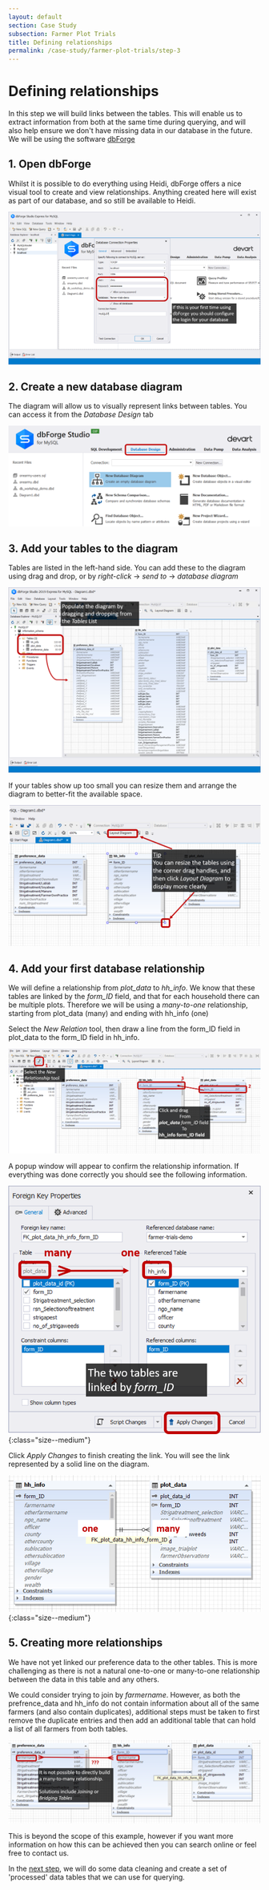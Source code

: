 ```yaml
---
layout: default
section: Case Study
subsection: Farmer Plot Trials
title: Defining relationships
permalink: /case-study/farmer-plot-trials/step-3
---
```


# Defining relationships

In this step we will build links between the tables. This will enable us to extract information from both at the same time during querying, and will also help ensure we don't have missing data in our database in the future. We will be using the software <a href="/tools/db-forge" target="_blank">dbForge</a>

## 1. Open dbForge

Whilst it is possible to do everything using Heidi, dbForge offers a nice visual tool to create and view relationships. Anything created here will exist as part of our database, and so still be available to Heidi.

![image](/assets/images/FarmerTrials/dbforge-1.png)

## 2. Create a new database diagram

The diagram will allow us to visually represent links between tables. You can access it from the _Database Design_ tab

![image](/assets/images/FarmerTrials/dbforge-2.png)

## 3. Add your tables to the diagram

Tables are listed in the left-hand side. You can add these to the diagram using drag and drop, or by _right-click_ -> _send to_ -> _database diagram_

![image](/assets/images/FarmerTrials/dbforge-3.png)

If your tables show up too small you can resize them and arrange the diagram to better-fit the available space.

![image](/assets/images/FarmerTrials/dbforge-4.png)

## 4. Add your first database relationship

We will define a relationship from _plot_data_ to _hh_info_. We know that these tables are linked by the _form_ID_ field, and that for each household there can be multiple plots. Therefore we will be using a _many-to-one_ relationship, starting from plot_data (many) and ending with hh_info (one)

Select the _New Relation_ tool, then draw a line from the form_ID field in plot_data to the form_ID field in hh_info.

![image](/assets/images/FarmerTrials/dbforge-5.png)

A popup window will appear to confirm the relationship information. If everything was done correctly you should see the following information.

![image](/assets/images/FarmerTrials/dbforge-6.png){:class="size--medium"}

Click _Apply Changes_ to finish creating the link. You will see the link represented by a solid line on the diagram.

![image](/assets/images/FarmerTrials/dbforge-7.png){:class="size--medium"}

## 5. Creating more relationships

We have not yet linked our preference data to the other tables. This is more challenging as there is not a natural one-to-one or many-to-one relationship between the data in this table and any others.

We could consider trying to join by _farmername_. However, as both the prefrence_data and hh_info do not contain information about all of the same farmers (and also contain duplicates), additional steps must be taken to first remove the duplicate entries and then add an additional table that can hold a list of all farmers from both tables.

![image](/assets/images/FarmerTrials/dbforge-8.png)

This is beyond the scope of this example, however if you want more information on how this can be achieved then you can search online or feel free to contact us.

In the [next step](/case-study/farmer-plot-trials/step-4), we will do some data cleaning and create a set of 'processed' data tables that we can use for querying.
